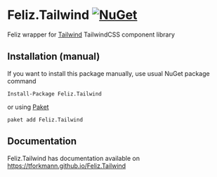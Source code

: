 # Feliz.Tailwind [![NuGet](https://img.shields.io/nuget/v/Feliz.Tailwind.svg?style=flat-square)](https://www.nuget.org/packages/Feliz.Tailwind/)

Feliz wrapper for [Tailwind](https://Tailwind.com/) TailwindCSS component library

## Installation (manual)
If you want to install this package manually, use usual NuGet package command

    Install-Package Feliz.Tailwind

or using [Paket](http://fsprojects.github.io/Paket/getting-started.html)

    paket add Feliz.Tailwind

## Documentation

Feliz.Tailwind has documentation available on https://tforkmann.github.io/Feliz.Tailwind
